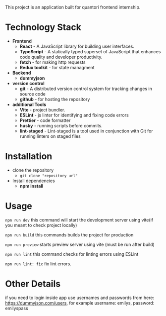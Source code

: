 This project is an application built for quantori frontend internship.

# Technology Stack

- **Frontend**
  - **React** - A JavaScript library for building user interfaces.
  - **TypeScript** - A statically typed superset of JavaScript that enhances code quality and developer productivity.
  - **fetch** - for making http requests
  - **Redux toolkit** - for state managment
- **Backend**
  - **dummyjson**
- **version control**
  - **git** - A distributed version control system for tracking changes in source code
  - **github** - for hosting the repository
- **additional Tools**
  - **Vite** - project bundler.
  - **ESLint** - js linter for identifying and fixing code errors
  - **Prettier** - code formatter
  - **husky** - running scripts before commits.
  - **lint-staged** - Lint-staged is a tool used in conjunction with Git for running linters on staged files

# Installation

- clone the repository
  - `git clone "repository url"`
- Install dependencies
  - **npm install**

# Usage

`npm run dev`
this command will start the development server using vite(if you meant to check project locally)

`npm run build`
this commands builds the project for production

`npm run preview`
starts preview server using vite (must be run after build)

`npm run lint`
this command checks for linting errors using ESLint

`npm run lint: fix`
fix lint errors.

# Other Details

if you need to login inside app use usernames and passwords from here: https://dummyjson.com/users, for example username: emilys, password: emilyspass
